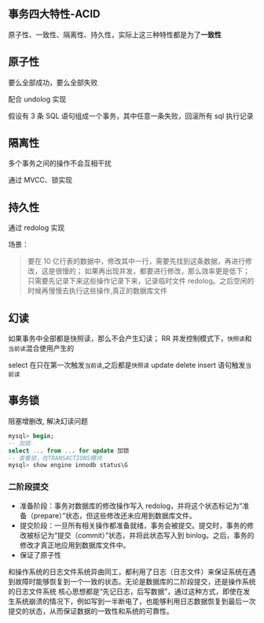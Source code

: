 ## 事务四大特性-ACID

原子性、一致性、隔离性、持久性，实际上这三种特性都是为了**一致性**

## 原子性

要么全部成功，要么全部失败

配合 undolog 实现

假设有 3 条 SQL 语句组成一个事务，其中任意一条失败，回滚所有 sql 执行记录

## 隔离性

多个事务之间的操作不会互相干扰

通过 MVCC、锁实现

## 持久性

通过 redolog 实现

场景：

> 要在 10 亿行表的数据中，修改其中一行，需要先找到这条数据，再进行修改，这是很慢的；
> 如果再出现并发，都要进行修改，那么效率更是低下；
> 只需要先记录下来这些操作记录下来，记录临时文件 redolog。之后空闲的时候再慢慢去执行这些操作,真正的数据库文件

## 幻读

如果事务中全部都是快照读，那么不会产生幻读；
RR 并发控制模式下，`快照读`和`当前读`混合使用产生的

select 在只在第一次触发`当前读`,之后都是`快照读`
update delete insert 语句触发`当前读`

## 事务锁

阻塞增删改, 解决幻读问题

```sql
mysql> begin;
-- 加锁
select ... from ... for update 加锁
-- 查看锁，在TRANSACTIONS模块
mysql> show engine innodb status\G
```

### 二阶段提交

- 准备阶段：事务对数据库的修改操作写入 redolog，并将这个状态标记为“准备（prepare）”状态，但这些修改还未应用到数据库文件。
- 提交阶段：一旦所有相关操作都准备就绪，事务会被提交。提交时，事务的修改被标记为“提交（commit）”状态，并将此状态写入到 binlog。之后，事务的修改才真正地应用到数据库文件中。
- 保证了原子性

和操作系统的日志文件系统异曲同工，都利用了日志（日志文件）来保证系统在遇到故障时能够恢复到一个一致的状态。无论是数据库的二阶段提交，还是操作系统的日志文件系统
核心思想都是“先记日志，后写数据”，通过这种方式，即使在发生系统崩溃的情况下，例如写到一半断电了，也能够利用日志数据恢复到最后一次提交的状态，从而保证数据的一致性和系统的可靠性。
